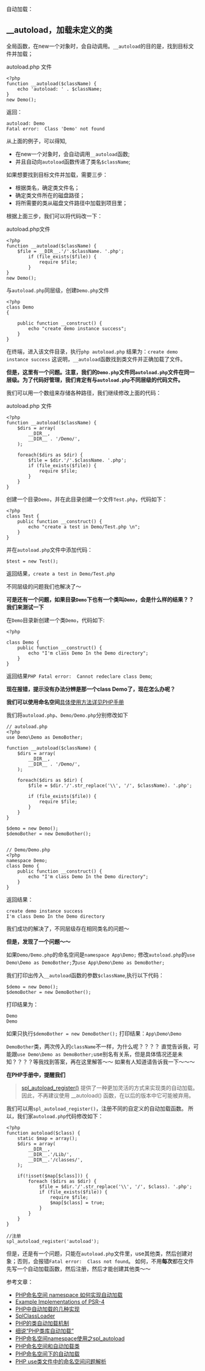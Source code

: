 自动加载：


## __autoload，加载未定义的类

全局函数，在new一个对象时，会自动调用。`__autoload`的目的是，找到目标文件并加载；

autoload.php 文件

```
<?php
function __autoload($className) {
	echo 'autoload: ' . $className;
}
new Demo();
```

返回：

```
autoload: Demo 
Fatal error:  Class 'Demo' not found
```

从上面的例子，可以得知,

+ 在new一个对象时，会自动调用`__autoload`函数;
+ 并且自动向`autoload`函数传递了类名`$className`;

如果想要找到目标文件并加载，需要三步：

+ 根据类名，确定类文件名；
+ 确定类文件所在的磁盘路径；
+ 将所需要的类从磁盘文件路径中加载到项目里；

根据上面三步，我们可以将代码改一下：

autoload.php文件

```
<?php
function __autoload($className) {
	$file = __DIR__.'/'.$className. '.php';
    	if (file_exists($file)) {
    		require $file;
    	}
}
new Demo();
```

与`autoload.php`同层级，创建`Demo.php`文件

```
<?php
class Demo
{

	public function __construct() {
		echo "create demo instance success";
	}
}
```

在终端，进入该文件目录，执行`php autoload.php`
结果为：`create demo instance success`
这说明，`__autoload`函数找到类文件并正确加载了文件。

**但是，这里有一个问题。注意，我们的`Demo.php`文件同`autoload.php`文件在同一层级。为了代码好管理，我们肯定有与`autoload.php`不同层级的代码文件。**

我们可以用一个数组来存储各种路径，我们继续修改上面的代码：

autoload.php 文件

```
<?php
function __autoload($className) {
	$dirs = array(
		__DIR__,
		__DIR__ . '/Demo/',
	);
	
	foreach($dirs as $dir) {
		$file = $dir.'/'.$className. '.php';
		if (file_exists($file)) {
			require $file;
		}
	}
}

```

创建一个目录`Demo`，并在此目录创建一个文件`Test.php`，代码如下：

```
<?php
class Test {
	public function __construct() {
		echo "create a test in Demo/Test.php \n";
	}
}
```

并在`autoload.php`文件中添加代码：

```
$test = new Test();
```

返回结果，`create a test in Demo/Test.php`

不同层级的问题我们也解决了～

**可是还有一个问题，如果目录`Demo`下也有一个类叫`Demo`，会是什么样的结果？？我们来测试一下**

在`Demo`目录新创建一个类`Demo`，代码如下:

```
<?php

class Demo {
	public function __construct() {
		echo "I'm class Demo In the Demo directory";
	}
}
```

返回结果`PHP Fatal error:  Cannot redeclare class Demo`;

**现在报错，提示没有办法分辨是那一个class Demo了，现在怎么办呢？**

**我们可以使用命名空间**[具体使用方法详见PHP手册](http://php.net/manual/zh/language.namespaces.rationale.php)

我们将`autoload.php`、`Demo/Demo.php`分别修改如下

```
// autoload.php 
<?php
use Demo\Demo as DemoBother;

function __autoload($className) {
	$dirs = array(
		__DIR__,
		__DIR__ . '/Demo/',
	);

	foreach($dirs as $dir) {
		$file = $dir.'/'.str_replace('\\', '/', $className). '.php';

		if (file_exists($file)) {
			require $file;
		}
	}
}

$demo = new Demo();
$demoBother = new DemoBother();


// Demo/Demo.php
<?php
namespace Demo;
class Demo {
	public function __construct() {
		echo "I'm class Demo In the Demo directory";
	}
}
```

返回结果：

```
create demo instance success 
I'm class Demo In the Demo directory
```

我们成功的解决了，不同层级存在相同类名的问题～

**但是，发现了一个问题～～**

如果`Demo/Demo.php`的命名空间是`namespace App\Demo;`
修改`autoload.php`的`use Demo\Demo as DemoBother;`为`use App\Demo\Demo as DemoBother;`

我们打印出传入`__autoload`函数的参数`$className`,执行以下代码：

```
$demo = new Demo();
$demoBother = new DemoBother();
```

打印结果为：

```
Demo
Demo
```

如果只执行`$demoBother = new DemoBother();`
打印结果：`App\Demo\Demo`

`DemoBother`类，两次传入的`className`不一样，为什么呢？？？？
直觉告诉我，可能跟`use Demo\Demo as DemoBother;`use别名有关系，但是具体情况还是未知？？？？等我找到答案，再在这里解答～～
如果有人知道请告诉我一下～～～

**在PHP手册中，提醒我们**
> [spl_autoload_register()](http://php.net/manual/zh/function.spl-autoload-register.php) 提供了一种更加灵活的方式来实现类的自动加载。因此，不再建议使用 __autoload() 函数，在以后的版本中它可能被弃用。


我们可以用`spl_autoload_register()`，注册不同的自定义的自动加载函数。
所以，我们家`autoload.php`代码修改如下：

```
<?php
function autoload($class) {
	static $map = array();
	$dirs = array(
		__DIR__,
		__DIR__.'/Lib/',
		__DIR__.'/classes/',
	);

	if(!isset($map[$class])) {
		foreach ($dirs as $dir) {
			$file = $dir.'/'.str_replace('\\', '/', $class). '.php';
			if (file_exists($file)) {
				require $file;
				$map[$class] = true;
			}
		}
	}
}

//注册
spl_autoload_register('autoload');
```

但是，还是有一个问题，只能在`autoload.php`文件里，use其他类，然后创建对象；否则，会报错`Fatal error:  Class not found`。
如何，不用**每次**都在文件先写一个自动加载函数，然后注册，然后才能创建其他类～～




参考文章：

+ [PHP命名空间 namespace 如何实现自动加载](https://segmentfault.com/q/1010000002426493)
+ [Example Implementations of PSR-4](https://github.com/php-fig/fig-standards/blob/master/accepted/PSR-4-autoloader-examples.md)
+ [PHP中自动加载的几种实现](http://blog.wuxu92.com/php-using-spl-autoloader/)
+ [SplClassLoader](https://gist.github.com/jwage/221634)
+ [PHP的类自动加载机制](http://blog.csdn.net/hguisu/article/details/7463333)
+ [细说“PHP类库自动加载”](https://github.com/qinjx/adv_php_book/blob/master/class_autoload.md)
+ [PHP命名空间namespace使用之spl_autoload](http://blog.zhengshuiguang.com/php/spl_autoload.html)
+ [PHP命名空间和自动加载类](https://segmentfault.com/a/1190000004851664)
+ [PHP命名空间下的自动加载](https://www.hongweipeng.com/index.php/archives/807/)
+ [PHP use类文件中的命名空间问题解析](https://segmentfault.com/a/1190000002528762)